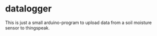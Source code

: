 # datalogger

This is just a small arduino-program to upload data from a soil moisture sensor to thingspeak. 
